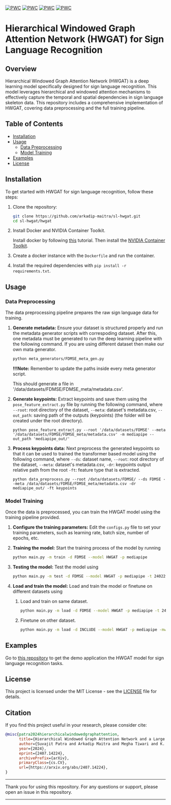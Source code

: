 [![PWC](https://img.shields.io/endpoint.svg?url=https://paperswithcode.com/badge/hierarchical-windowed-graph-attention-network/sign-language-recognition-on-fdmse-isl)](https://paperswithcode.com/sota/sign-language-recognition-on-fdmse-isl?p=hierarchical-windowed-graph-attention-network)
[![PWC](https://img.shields.io/endpoint.svg?url=https://paperswithcode.com/badge/hierarchical-windowed-graph-attention-network/sign-language-recognition-on-lsa64)](https://paperswithcode.com/sota/sign-language-recognition-on-lsa64?p=hierarchical-windowed-graph-attention-network)
[![PWC](https://img.shields.io/endpoint.svg?url=https://paperswithcode.com/badge/hierarchical-windowed-graph-attention-network/sign-language-recognition-on-autsl)](https://paperswithcode.com/sota/sign-language-recognition-on-autsl?p=hierarchical-windowed-graph-attention-network)
[![PWC](https://img.shields.io/endpoint.svg?url=https://paperswithcode.com/badge/hierarchical-windowed-graph-attention-network/sign-language-recognition-on-wlasl-2000)](https://paperswithcode.com/sota/sign-language-recognition-on-wlasl-2000?p=hierarchical-windowed-graph-attention-network)

# Hierarchical Windowed Graph Attention Network (HWGAT) for Sign Language Recognition

## Overview

Hierarchical Windowed Graph Attention Network (HWGAT) is a deep learning model specifically designed for sign language recognition. This model leverages hierarchical and windowed attention mechanisms to effectively capture the temporal and spatial dependencies in sign language skeleton data. This repository includes a comprehensive implementation of HWGAT, covering data preprocessing and the full training pipeline.

## Table of Contents

- [Installation](#installation)
- [Usage](#usage)
  - [Data Preprocessing](#data-preprocessing)
  - [Model Training](#model-training)
- [Examples](#examples)
- [License](#license)

## Installation

To get started with HWGAT for sign language recognition, follow these steps:

1. Clone the repository:
    ```bash
    git clone https://github.com/arkadip-maitra/sl-hwgat.git
    cd sl-hwgat/hwgat
    ```

2. Install Docker and NVIDIA Container Toolkit.
   
   Install docker by following [this](https://www.digitalocean.com/community/tutorials/how-to-install-and-use-docker-on-ubuntu-20-04) tutorial.
   Then install the [NVIDIA Container Toolkit](https://docs.nvidia.com/datacenter/cloud-native/container-toolkit/latest/install-guide.html).
   
4. Create a docker instance with the `Dockerfile` and run the container.

5. Install the required dependencies with `pip install -r requirements.txt`.

## Usage

### Data Preprocessing

The data preprocessing pipeline prepares the raw sign language data for training.

1. **Generate metadata:** Ensure your dataset is structured properly and run the metadata generator scripts with correspoding dataset. After this, one metadata must be generated to run the deep learning pipeline with the following command. If you are using different dataset then make our own mata generator. 
    ```bash
    python meta_generators/FDMSE_meta_gen.py
    ```

    **!!!Note:** Remember to update the paths inside every meta generator script.

    This should generate a file in '/data/datasets/FDMSE/FDMSE_meta/metadata.csv'.

2. **Generate keypoints:** Extract keypoints and save them using the `pose_feature_extract.py` file by running the following command, where `--root`: root directory of the dataset, `--meta`: dataset\'s metadata.csv, `--out_path`: saving path of the outputs (keypoints) (the folder will be created under the root directory).

    ```
    python pose_feature_extract.py --root '/data/datasets/FDMSE' --meta '/data/datasets/FDMSE/FDMSE_meta/metadata.csv' -m mediapipe --out_path 'mediapipe_out/'
    ```

3. **Process keypoints data:** Next preprocess the generated keypoints so that it can be used to trained the transformer based model using the following command, where `--ds`: dataset name, `--root`: root directory of the dataset, `--meta`: dataset\'s metadata.csv, `-dr`: keypoints output relative path from the root `-ft`: feature type that is extracted.

    ```
    python data_preprocess.py --root /data/datasets/FDMSE/ --ds FDMSE --meta /data/datasets/FDMSE/FDMSE_meta/metadata.csv -dr mediapipe_out/ -ft keypoints
    ```

### Model Training

Once the data is preprocessed, you can train the HWGAT model using the training pipeline provided.

1. **Configure the training parameters:** Edit the `configs.py` file to set your training parameters, such as learning rate, batch size, number of epochs, etc.

2. **Training the model:** Start the training process of the model by running
    ```bash
    python main.py -m train -d FDMSE --model HWGAT -p mediapipe
    ```

3. **Testing the model:** Test the model using
    ```bash
    python main.py -m test -d FDMSE --model HWGAT -p mediapipe -t 240227_1807 -px best_loss
    ```

4. **Load and train the model:** Load and train the model or finetune on different datasets using
    1. Load and train on same dataset.
        ```bash
        python main.py -m load -d FDMSE --model HWGAT -p mediapipe -t 240227_1807 -px best_loss
        ```

    1. Finetune on other dataset.
        ```bash
        python main.py -m load -d INCLUDE --model HWGAT -p mediapipe -mw output/FDMSE/HWGAT_240227_1807/model_best_loss.pt
        ```


## Examples

Go to [this repository](https://github.com/suvajit-patra/sl-hwgat-demo) to get the demo application the HWGAT model for sign language recognition tasks.

## License

This project is licensed under the MIT License - see the [LICENSE](LICENSE) file for details.



## Citation
If you find this project useful in your research, please consider cite:
```bibtex
@misc{patra2024hierarchicalwindowedgraphattention,
      title={Hierarchical Windowed Graph Attention Network and a Large Scale Dataset for Isolated Indian Sign Language Recognition}, 
      author={Suvajit Patra and Arkadip Maitra and Megha Tiwari and K. Kumaran and Swathy Prabhu and Swami Punyeshwarananda and Soumitra Samanta},
      year={2024},
      eprint={2407.14224},
      archivePrefix={arXiv},
      primaryClass={cs.CV},
      url={https://arxiv.org/abs/2407.14224}, 
}
```

---

Thank you for using this repository. For any questions or support, please open an issue in this repository.

---

